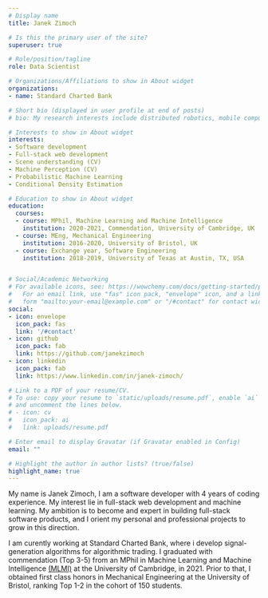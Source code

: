 ```yaml
---
# Display name
title: Janek Zimoch

# Is this the primary user of the site?
superuser: true

# Role/position/tagline
role: Data Scientist

# Organizations/Affiliations to show in About widget
organizations:
- name: Standard Charted Bank

# Short bio (displayed in user profile at end of posts)
# bio: My research interests include distributed robotics, mobile computing and programmable matter.

# Interests to show in About widget
interests:
- Software development 
- Full-stack web development
- Scene understanding (CV)
- Machine Perception (CV)  
- Probabilistic Machine Learning 
- Conditional Density Estimation

# Education to show in About widget
education:
  courses:
  - course: MPhil, Machine Learning and Machine Intelligence
    institution: 2020-2021, Commendation, University of Cambridge, UK
  - course: MEng, Mechanical Engineering
    institution: 2016-2020, University of Bristol, UK
  - course: Exchange year, Software Engineering
    institution: 2018-2019, University of Texas at Austin, TX, USA 


# Social/Academic Networking
# For available icons, see: https://wowchemy.com/docs/getting-started/page-builder/#icons
#   For an email link, use "fas" icon pack, "envelope" icon, and a link in the
#   form "mailto:your-email@example.com" or "/#contact" for contact widget.
social:
- icon: envelope
  icon_pack: fas
  link: '/#contact'
- icon: github
  icon_pack: fab
  link: https://github.com/janekzimoch
- icon: linkedin
  icon_pack: fab
  link: https://www.linkedin.com/in/janek-zimoch/

# Link to a PDF of your resume/CV.
# To use: copy your resume to `static/uploads/resume.pdf`, enable `ai` icons in `params.toml`, 
# and uncomment the lines below.
# - icon: cv
#   icon_pack: ai
#   link: uploads/resume.pdf

# Enter email to display Gravatar (if Gravatar enabled in Config)
email: ""

# Highlight the author in author lists? (true/false)
highlight_name: true
---
```


My name is Janek Zimoch, I am a software developer with 4 years of coding experience. My interest lie in full-stack web development and machine learning. My ambition is to become and expert in building full-stack software products, and I orient my personal and professional projects to grow in this direction.

I am curently working at Standard Charted Bank, where i develop signal-generation algorithms for algorithmic trading. I graduated with commendation (Top 3-5) from an MPhil in Machine Learning and Machine Intelligence [(MLMI)](https://www.mlmi.eng.cam.ac.uk/) at the University of Cambridge, in 2021. Prior to that, I obtained first class honors in Mechanical Engineering at the University of Bristol, ranking Top 1-2 in the cohort of 150 students. 

<!-- My interest in Software Engineering and Machine Learning began in summer 2018, when during my exchange year at UT Austin (TX, USA) I took several coding classes and started 'Extended Vision' computer vision project. My overarching goal is to build innovative software products to be used by a wider public. -->
 <!-- My current technical strengths lie in  -->
<!-- Three main personal trats which will help me along this quest are my: curiosity, proactiveness, and work ethic.   -->
